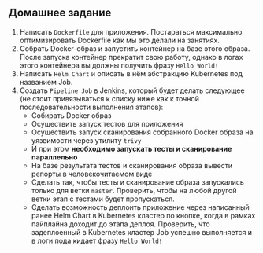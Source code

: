 ## Домашнее задание

1. Написать `Dockerfile` для приложения. Постараться максимально оптимизировать Dockerfile как мы это делали на занятиях.
2. Собрать Docker-образ и запустить контейнер на базе этого образа. После запуска контейнер прекратит свою работу, однако в логах этого контейнера вы должны получить фразу `Hello World!`
3. Написать `Helm Chart` и описать в нём абстракцию Kubernetes под названием Job.
4. Создать `Pipeline Job` в Jenkins, который будет делать следующее (не стоит привязываться к списку ниже как к точной последовательности выполнения этапов):
    - Собирать Docker образ
    - Осуществить запуск тестов для приложения
    - Осуществить запуск сканирования собранного Docker образа на уязвимости через утилиту `trivy`
    - И при этом **необходимо запускать тесты и сканирование параллельно**
    - На базе результата тестов и сканирования образа вывести репорты в человекочитаемом виде
    - Сделать так, чтобы тесты и сканирование образа запускались только для ветки `master`. Проверить, чтобы на любой другой ветки этап с тестами будет пропускаться.
    - Сделать возможность деплоить приложение через написанный ранее Helm Chart в Kubernetes кластер по кнопке, когда в рамках пайплайна доходит до этапа деплоя. Проверить, что задеплоенный в Kubernetes кластер Job успешно выполняется и в логи пода кидает фразу `Hello World!`
